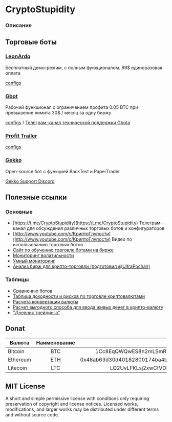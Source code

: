# CryptoStupidity

### Описание

## Торговые боты

### [LeonArdo](www.marginsoftware.de)
Бесплатный демо-режим, с полным функционалом.  89$ единоразовая оплата

[configs](configs/leonardo)

### [Gbot](https://gbot-trader.herokuapp.com/)
Рабочий функционал с ограничением профита 0.05 BTC при превышение лимита 30$ / месяц за одну биржу

[configs](configs/gbot) / [Телеграм-канал технической поддержки Gbota ](https://t.me/gbottrader_chat)

### [Profit Trailer]()

[configs](configs/profittrailer)

### [Gekko](https://github.com/askmike/gekko)
Open-source бот с функцией BackTest и PaperTrader

[Gekko Support Discord](https://discordapp.com/invite/26wMygt)

## Полезные ссылки

### Основные
* [https://t.me/CryptoStupidity](https://t.me/CryptoStupidity) Телеграм-канал для обсуждения различных торговых ботов и конфигураторов
* [http://www.youtube.com/c/КриптоГлупости](http://www.youtube.com/c/КриптоГлупости) Видео по использованию торговых ботов
* [Сайт по обучению торговле ботами на бирже](https://www.buh-seminar.ru/)
* [Мониторинг волатильности](https://monitor-volatility-poloniex.herokuapp.com/)
* [Умный мониторинг](http://smartbot.su.swtest.ru/)
* [Анализ бирж для крипто-торговли (подготовил @UltraPochan)](https://docs.google.com/spreadsheets/d/1rsu_Z6FK113dWYq04NMaZXaQZ1cLDC0yktnhc3fkzF4/edit?usp=sharing)

### Таблицы

* [Сравнению ботов](https://docs.google.com/spreadsheets/d/1VMG21PQHvU3cDLZ6fLL17TWjiEgWzSpRfk3jA37MMUg/edit?usp=sharing)
* [Таблица доходности и рисков по торговле криптовалютами](https://docs.google.com/spreadsheets/d/1E4xQp7FsBfylYL1rEgXeinO8__tWRaVP_eLVFwR6HbY/edit?usp=sharing)
* [Расчета конвертации валюты](https://docs.google.com/spreadsheets/d/1FXgUwSibQcTpBiN6l5okAcX5jHmyZmVu316mLZzeIEc/edit?usp=sharing)
* [Расчет выгодного способа для ввода живых денег в крипто-валюту](https://docs.google.com/spreadsheets/d/1fB1zwTbkHhq7dsJLEhfVll-DB8Mb5nEN-lI6P7ng7QE/edit?usp=sharing)
* ["Дневник трейдинга"](https://docs.google.com/spreadsheets/d/1_eX8ws6s-pQif9Bm3yEcP5d7mZNB5P41GfTKWzWvnuA/edit?usp=sharing)

## Donat

| Валюта      | Наименование  | Кошелек |
| ------------|:-------------:| -------:|
| Bitcoin   | BTC | 1Cc8EqQWQwES8n2mLSmRWNo5tfBU2B5WMH |
| Ethereum  | ETH | 0x48ab63d30d40182800174ba4b0619a295cbe9d46 |
| Litecoin  | LTC | LQ2UvLFKLsj2xwCfVDHsEbjQ9YkTPhkPKR |

## MIT License
A short and simple permissive license with conditions only requiring preservation of copyright and license notices. Licensed works, modifications, and larger works may be distributed under different terms and without source code.
